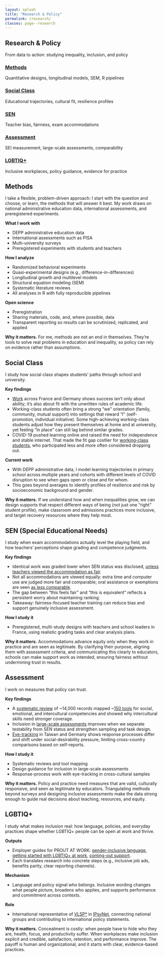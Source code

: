 ```yaml
---
layout: splash
title: "Research & Policy"
permalink: /research/
classes: page--research
---
```


<link rel="stylesheet" href="/assets/css/custom.css?v=20250808">

<!-- HERO (Research) – identisch zu Publications, ohne grauen Hintergrund -->
<section class="hero-band hero--research">
  <div class="hero-band__inner">
    <h1 class="hero-title">Research & Policy</h1>
    <p class="hero-sub">From data to action: studying inequality, inclusion, and policy</p>
  </div>
</section>

<div class="research-wrapper">

  <!-- Quick overview cards -->
  <div class="research-grid">
    <div class="research-card">
      <h3><a href="#methods">Methods</a></h3>
      <p>Quantitative designs, longitudinal models, SEM, R pipelines</p>
    </div>
    <div class="research-card">
      <h3><a href="#social-class">Social Class</a></h3>
      <p>Educational trajectories, cultural fit, resilience profiles</p>
    </div>
    <div class="research-card">
      <h3><a href="#sen">SEN</a></h3>
      <p>Teacher bias, fairness, exam accommodations</p>
    </div>
    <div class="research-card">
      <h3><a href="#assessment">Assessment</a></h3>
      <p>SEI measurement, large-scale assessments, comparability</p>
    </div>
    <div class="research-card">
      <h3><a href="#lgbtiq">LGBTIQ+</a></h3>
      <p>Inclusive workplaces, policy guidance, evidence for practice</p>
    </div>
  </div>

<!-- Detailed sections -->
<div class="research-section" id="methods">
  <h2>Methods</h2>
  <p>I take a flexible, problem-driven approach: I start with the question and choose, or learn, the methods that will answer it best. My work draws on national administrative education data, international assessments, and preregistered experiments.</p>

  <p class="list-label"><strong>What I work with</strong></p>
  <ul class="list-tight">
    <li>DEPP administrative education data</li>
    <li>International assessments such as PISA</li>
    <li>Multi-university surveys</li>
    <li>Preregistered experiments with students and teachers</li>
  </ul>

  <p class="list-label"><strong>How I analyze</strong></p>
  <ul class="list-tight">
    <li>Randomized behavioral experiments</li>
    <li>Quasi-experimental designs (e.g., difference-in-differences)</li>
    <li>Longitudinal growth and multilevel models</li>
    <li>Structural equation modeling (SEM)</li>
    <li>Systematic literature reviews</li>
    <li>All analyses in R with fully reproducible pipelines</li>
  </ul>

  <p class="list-label"><strong>Open science</strong></p>
  <ul class="list-tight">
    <li>Preregistration</li>
    <li>Sharing materials, code, and, where possible, data</li>
    <li>Transparent reporting so results can be scrutinized, replicated, and applied</li>
  </ul>

  <p><strong>Why it matters.</strong> For me, methods are not an end in themselves. They’re tools to solve real problems in education and inequality, so policy can rely on evidence rather than assumptions.</p>
</div>

<div class="research-section" id="social-class">
  <h2>Social Class</h2>
  <p>I study how social class shapes students’ paths through school and university.</p>

  <p class="list-label"><strong>Key findings</strong></p>
  <ul class="list-tight">
    <li><a href="https://theses.hal.science/tel-04163355" target="_blank" rel="noopener">Work</a> across France and Germany shows success isn’t only about ability; it’s also about fit with the unwritten rules of academic life.</li>
    <li>Working-class students often bring a strong “we” orientation (family, community, mutual support) into settings that reward “I” (self-promotion, individual initiative). Some high-achieving working-class students adjust how they present themselves at home and at university, yet feeling “in place” can still lag behind similar grades.</li>
    <li>COVID-19 pushed learning online and raised the need for independence and stable internet. That made the fit gap costlier for <a href="https://doi.org/10.5334/irsp.716" target="_blank" rel="noopener">working-class students</a>, who participated less and more often considered dropping out.</li>
  </ul>

  <p class="list-label"><strong>Current work</strong></p>
  <ul class="list-tight">
    <li>With DEPP administrative data, I model learning trajectories in primary school across multiple years and cohorts with different levels of COVID disruption to see when gaps open or close and for whom.</li>
    <li>This goes beyond averages to identify profiles of resilience and risk by socioeconomic background and gender.</li>
  </ul>

  <p><strong>Why it matters.</strong> If we understand how and when inequalities grow, we can design supports that respect different ways of being (not just one “right” student profile), make classroom and admissions practices more inclusive, and target recovery resources where they help most.</p>
</div>

<div class="research-section" id="sen">
  <h2>SEN (Special Educational Needs)</h2>

  <p>I study when exam accommodations actually level the playing field, and how teachers’ perceptions shape grading and competence judgments.</p>

  <p class="list-label"><strong>Key findings</strong></p>
  <ul class="list-tight">
    <li>Identical work was graded lower when SEN status was disclosed, <a href="https://doi.org/10.31234/osf.io/fx7jc_v1" target="_blank" rel="noopener">unless teachers viewed the accommodation as fair</a>.</li>
    <li>Not all accommodations are viewed equally: extra time and computer use are judged more fair and comparable; oral assistance or exemptions are seen <a href="https://doi.org/10.31219/osf.io/fcnz4_v1" target="_blank" rel="noopener">as less comparable</a>.</li>
    <li>The gap between “this feels fair” and “this is equivalent” reflects a persistent worry about maintaining ranking.</li>
    <li>Takeaway: fairness-focused teacher training can reduce bias and support genuinely inclusive assessment.</li>
  </ul>

  <p class="list-label"><strong>How I study it</strong></p>
  <ul class="list-tight">
    <li>Preregistered, multi-study designs with teachers and school leaders in France, using realistic grading tasks and clear analysis plans.</li>
  </ul>

  <p><strong>Why it matters.</strong> Accommodations advance equity only when they work in practice and are seen as legitimate. By clarifying their purpose, aligning them with assessment criteria, and communicating this clearly to educators, schools can make support work as intended, ensuring fairness without undermining trust in results.</p>
</div>

<div class="research-section" id="assessment">
  <h2>Assessment</h2>

  <p>I work on measures that policy can trust.</p>

  <p class="list-label"><strong>Key findings</strong></p>
  <ul class="list-tight">
    <li>A <a href="https://doi.org/10.1016/j.edurev.2019.100304" target="_blank" rel="noopener">systematic review</a> of ~14,000 records mapped ~<a href="https://2017-20.handinhand.si/wp-content/uploads/2019/12/SEI-measures_CATALOGUE.pdf" target="_blank" rel="noopener">150 tools</a> for social, emotional, and intercultural competencies and showed why intercultural skills need stronger coverage.</li>
    <li>Inclusion in <a href="https://doi.org/10.1007/978-3-658-27608-9_3" target="_blank" rel="noopener">large-scale assessments</a> improves when we separate testability from SEN status and strengthen sampling and task design.</li>
    <li><a href="https://doi.org/10.13140/RG.2.2.15675.98087" target="_blank" rel="noopener">Eye-tracking</a> in Taiwan and Germany shows response processes differ and shift under social-desirability pressure, limiting cross-country comparisons based on self-reports.</li>
  </ul>

  <p class="list-label"><strong>How I study it</strong></p>
  <ul class="list-tight">
    <li>Systematic reviews and tool mapping</li>
    <li>Design guidance for inclusion in large-scale assessments</li>
    <li>Response-process work with eye-tracking in cross-cultural samples</li>
  </ul>

  <p><strong>Why it matters.</strong> Policy and practice need measures that are valid, culturally responsive, and seen as legitimate by educators. Triangulating methods beyond surveys and designing inclusive assessments make the data strong enough to guide real decisions about teaching, resources, and equity.</p>
</div>

<div class="research-section" id="lgbtiq">
  <h2>LGBTIQ+</h2>

  <p>I study what makes inclusion real: how language, policies, and everyday practices shape whether LGBTIQ+ people can be open at work and thrive.</p>

  <p class="list-label"><strong>Outputs</strong></p>
  <ul class="list-tight">
    <li>Employer guides for PROUT AT WORK: <a href="https://www.proutatwork.de/produkt/how-to-3-sprechen-sie-lgbtiq/" target="_blank" rel="noopener">gender-inclusive language</a>, <a href="https://www.proutatwork.de/produkt/how-to-4-lgbtiq-fuer-einsteigerinnen/" target="_blank" rel="noopener">getting started with LGBTIQ+ at work</a>, <a href="https://www.proutatwork.de/produkt/how-to-5-queere-themen/" target="_blank" rel="noopener">coming-out support</a>.</li>
    <li>Each translates research into concrete steps (e.g., inclusive job ads, benefits parity, clear reporting channels).</li>
  </ul>

  <p class="list-label"><strong>Mechanism</strong></p>
  <ul class="list-tight">
    <li>Language and policy signal who belongs. Inclusive wording changes what people picture, broadens who applies, and supports performance and commitment across contexts.</li>
  </ul>

  <p class="list-label"><strong>Role</strong></p>
  <ul class="list-tight">
    <li>International representative of <a href="https://www.vlsp.de/en" target="_blank" rel="noopener">VLSP*</a> in <a href="https://www.apa.org/ipsynet" target="_blank" rel="noopener">IPsyNet</a>, connecting national groups and contributing to international policy statements.</li>
  </ul>

  <p><strong>Why it matters.</strong> Concealment is costly: when people have to hide who they are, health, focus, and productivity suffer. When workplaces make inclusion explicit and credible, satisfaction, retention, and performance improve. The payoff is human and organizational, and it starts with clear, evidence-based practices.</p>
</div>

</div>
